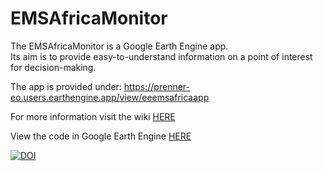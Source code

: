 # EMSAfricaMonitor

The EMSAfricaMonitor is a Google Earth Engine app. <br>
Its aim is to provide easy-to-understand information on a point of interest for decision-making.

The app is provided under: https://prenner-eo.users.earthengine.app/view/eeemsafricaapp

For more information visit the wiki [HERE](https://github.com/prenner-eo/EMSAfricaMonitor/wiki/EMSAfrica-Monitor)

View the code in Google Earth Engine [HERE](https://code.earthengine.google.com/4554dbc236b75b9284809e12e2ee3f09)

[![DOI](https://zenodo.org/badge/530222107.svg)](https://zenodo.org/badge/latestdoi/530222107)
